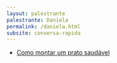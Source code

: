 ```yaml
---
layout: palestrante
palestrante: Daniela
permalink: /daniela.html
subsite: conversa-rapida
---
```


* [Como montar um prato saudável](/conversa-rapida/daniela-como-montar-um-prato-saud-vel)
